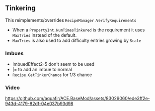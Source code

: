 ## Tinkering
 
 This reimplements/overrides `RecipeManager.VerifyRequirements` 

* When a `PropertyInt.NumTimesTinkered` is the requirement it uses `MaxTries` instead of the default.
* `MaxTries` is also used to add difficulty entries growing by `Scale` 


### Imbues

* ImbuedEffect2-5 don't seem to be used
* |= to add an imbue to normal
* `Recipe.GetTinkerChance` for 1/3 chance

### Video



https://github.com/aquafir/ACE.BaseMod/assets/83029060/ede3ff2e-943d-4179-82df-04e037b93d98

